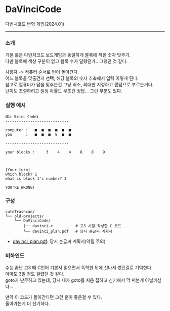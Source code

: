 # DaVinciCode


다빈치코드 변형 게임(2024.01)

---
### 소개


기본 룰은 다빈치코드 보드게임과 동일하게 블록에 적힌 숫자 맞추기. <br>다만 블록에 색상 구분이 없고 블록 수가 달랐던가.. 그랬던 것 같다.

사용자 -> 컴퓨터 순서로 턴이 돌아간다.<br>
어느 블록을 맞출건지 선택, 해당 블록의 숫자 추측해서 입력 이렇게 된다. <br>
참고로 컴퓨터가 답을 맞추는건 그냥 최소, 최대만 지정하고 랜덤으로 부르는거다.<br>
난이도 조절하려고 일정 확률도 무조건 정답... 그런 부분도 있다.

### 실행 예시

```
《Da Vinci Code》
----------------------------

computer :   ■  ■  ■  ■  ■  ■
you      :   ■  ■  ■  8  ■  ■

----------------------------

your blocks :     3    4    4    8    8    9



[Your turn]
which block? 1
what is block 1's number? 3

YOU'RE WRONG!
```

### 구성
```
cuteTrashcan/
└── old-projects/
    └── DaVinciCode/
        ├── davinci.c          # 고3 시절 작성한 C 코드
        └── davinci_plan.pdf   # 당시 손글씨 계획서
```

- [davinci_plan.pdf](/davinci_plan.pdf): 당시 손글씨 계획서(악필 주의)

### 비하인드

수능 끝난 고3 때 C언어 기본서 읽으면서 독학한 뒤에 신나서 썼던걸로 기억한다. <br>
아마도 3일 정도 걸렸던 것 같다.<br>
goto가 난무하고 있는데, 당시 내가 goto를 처음 접하고 신기해서 막 써본게 아닐까싶다...<br>

만약 이 코드가 돌아간다면 그건 운이 좋은걸 수 있다.<br>
돌아가는게 더 신기하다.
